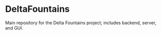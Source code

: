 # DeltaFountains
Main repository for the Delta Fountains project; includes backend, server, and GUI.
